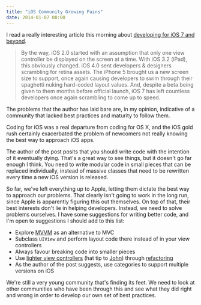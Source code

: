 ```yaml
---
title: "iOS Community Growing Pains"
date: 2014-01-07 00:00
---
```


I read a really interesting article this morning about [developing for iOS 7 and beyond](http://www.schukin.com/developing-for-ios-8/).

> By the way, iOS 2.0 started with an assumption that only one view controller be displayed on the screen at a time. With iOS 3.2 (iPad), this obviously changed. iOS 4.0 sent developers & designers scrambling for retina assets. The iPhone 5 brought us a new screen size to support, once again causing developers to swim through their spaghetti nuking hard-coded layout values. And, despite a beta being given to them months before official launch, iOS 7 has left countless developers once again scrambling to come up to speed.

The problems that the author has laid bare are, in my opinion, indicative of a community that lacked best practices and maturity to follow them.

Coding for iOS was a real departure from coding for OS X, and the iOS gold rush certainly exacerbated the problem of newcomers not really knowing the best way to approach iOS apps.

The author of the post posits that you should write code with the intention of it eventually dying. That's a great way to see things, but it doesn't go far enough I think. You need to write modular code in small pieces that can be replaced individually, instead of massive classes that need to be rewritten every time a new iOS version is released.

So far, we've left everything up to Apple, letting them dictate the best way to approach our problems. That clearly isn't going to work in the long run, since Apple is apparently figuring this out themselves. On top of that, their best interests don't lie in helping developers. Instead, we need to solve problems ourselves. I have some suggestions for writing better code, and I'm open to suggestions I should add to this list:

- Explore [MVVM](http://www.teehanlax.com/blog/model-view-viewmodel-for-ios/) as an alternative to MVC
- Subclass `UIView` and perform layout code there instead of in your view controllers
- Always favour breaking code into smaller pieces
- Use [lighter view controllers](http://www.objc.io/issue-1/lighter-view-controllers.html) (hat tip to [John](https://twitter.com/strife25)) through [refactoring](http://nsscreencast.com/episodes/102-refactoring-view-controllers)
- As the author of the post suggests, use categories to support multiple versions on iOS

We're still a very young community that's finding its feet. We need to look at other communities who have been through this and see what they did right and wrong in order to develop our own set of best practices.

<!-- more -->
